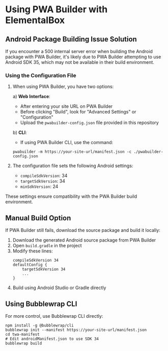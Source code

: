 # Using PWA Builder with ElementalBox

## Android Package Building Issue Solution

If you encounter a 500 internal server error when building the Android package with PWA Builder, it's likely due to PWA Builder attempting to use Android SDK 35, which may not be available in their build environment.

### Using the Configuration File

1. When using PWA Builder, you have two options:

   a) **Web Interface**: 
   - After entering your site URL on PWA Builder
   - Before clicking "Build", look for "Advanced Settings" or "Configuration"
   - Upload the `pwabuilder-config.json` file provided in this repository

   b) **CLI**:
   - If using PWA Builder CLI, use the command:
   ```
   pwabuilder -m https://your-site-url/manifest.json -c ./pwabuilder-config.json
   ```

2. The configuration file sets the following Android settings:
   - `compileSdkVersion`: 34
   - `targetSdkVersion`: 34
   - `minSdkVersion`: 24

These settings ensure compatibility with the PWA Builder build environment.

## Manual Build Option

If PWA Builder still fails, download the source package and build it locally:

1. Download the generated Android source package from PWA Builder
2. Open `build.gradle` in the project
3. Modify these lines:
   ```
   compileSdkVersion 34
   defaultConfig {
       targetSdkVersion 34
       ...
   }
   ```
4. Build using Android Studio or Gradle directly

## Using Bubblewrap CLI

For more control, use Bubblewrap CLI directly:

```
npm install -g @bubblewrap/cli
bubblewrap init --manifest https://your-site-url/manifest.json
cd twa-manifest
# Edit androidManifest.json to use SDK 34
bubblewrap build
``` 
